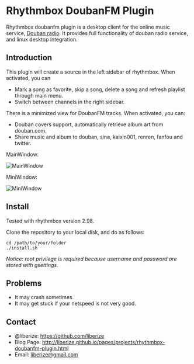 # Rhythmbox DoubanFM Plugin

Rhythmbox doubanfm plugin is a desktop client for the online music service, [Douban radio](http://douban.fm "Douban FM"). It provides full functionality of douban radio service, and linux desktop integration.

## Introduction

This plugin will create a source in the left sidebar of rhythmbox. When activated, you can

* Mark a song as favorite, skip a song, delete a song and refresh playlist through main menu.
* Switch between channels in the right sidebar.

There is a minimized view for DoubanFM tracks. When activated, you can:

* Douban covers support, automatically retrieve album art from douban.com.
* Share music and album to douban, sina, kaixin001, renren, fanfou and twitter.

MainWindow:

![MainWindow](http://liberize.github.io/images/rhythmbox-doubanfm-plugin-main.jpg)

MiniWindow:

![MiniWindow](http://liberize.github.io/images/rhythmbox-doubanfm-plugin-mini.jpg)

## Install

Tested with rhythmbox version 2.98.

Clone the repository to your local disk, and do as follows:

	cd /path/to/your/folder
	./install.sh

*Notice: root privilege is required because username and password are stored with gsettings.*

## Problems

* It may crash sometimes.
* It may get stuck if your netspeed is not very good.

## Contact

* @liberize: <https://github.com/liberize>
* Blog Page: <http://liberize.github.io/pages/projects/rhythmbox-doubanfm-plugin.html>
* Email: <liberize@gmail.com>
